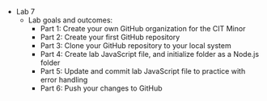 - Lab 7
    - Lab goals and outcomes:
        - Part 1: Create your own GitHub organization for the CIT Minor
        - Part 2: Create your first GitHub repository
        - Part 3: Clone your GitHub repository to your local system
        - Part 4: Create lab JavaScript file, and initialize folder as a Node.js folder
        - Part 5: Update and commit lab JavaScript file to practice with error handling
        - Part 6: Push your changes to GitHub
